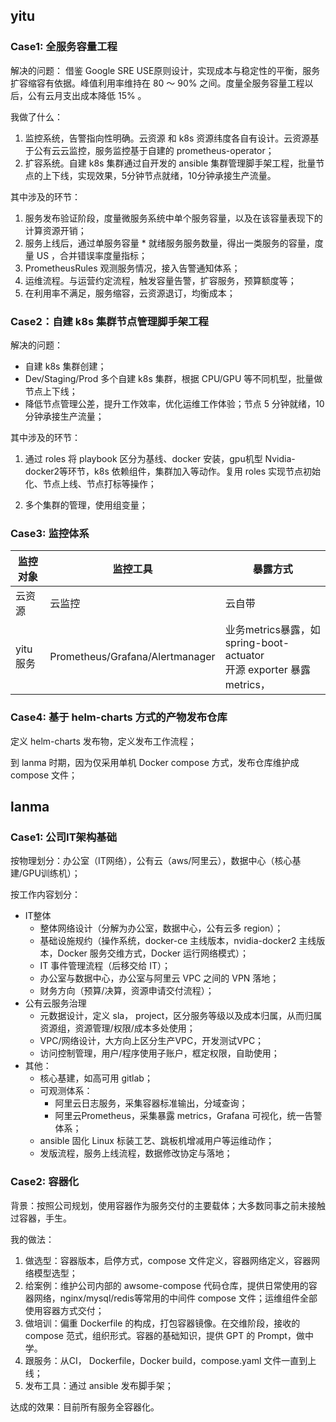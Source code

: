 ## yitu

### Case1: 全服务容量工程

解决的问题： 借鉴 Google SRE USE原则设计，实现成本与稳定性的平衡，服务扩容缩容有依据。峰值利用率维持在 80 ～ 90% 之间。度量全服务容量工程以后，公有云月支出成本降低 15% 。

我做了什么：

1. 监控系统，告警指向性明确。云资源 和 k8s 资源纬度各自有设计。云资源基于公有云云监控，服务监控基于自建的 prometheus-operator；
2. 扩容系统。自建 k8s 集群通过自开发的 ansible 集群管理脚手架工程，批量节点的上下线，实现效果，5分钟节点就绪，10分钟承接生产流量。

其中涉及的环节：

1. 服务发布验证阶段，度量微服务系统中单个服务容量，以及在该容量表现下的计算资源开销；
2. 服务上线后，通过单服务容量 \* 就绪服务服务数量，得出一类服务的容量，度量 US ，合并错误率度量指标；
3. PrometheusRules 观测服务情况，接入告警通知体系；
4. 运维流程。与运营约定流程，触发容量告警，扩容服务，预算额度等；
5. 在利用率不满足，服务缩容，云资源退订，均衡成本；

### Case2：自建 k8s 集群节点管理脚手架工程

解决的问题：

- 自建 k8s 集群创建；
- Dev/Staging/Prod 多个自建 k8s 集群，根据 CPU/GPU 等不同机型，批量做节点上下线；
- 降低节点管理公差，提升工作效率，优化运维工作体验；节点 5 分钟就绪，10 分钟承接生产流量；

其中涉及的环节：

1. 通过 roles 将 playbook 区分为基线、docker 安装，gpu机型 Nvidia-docker2等环节，k8s 依赖组件，集群加入等动作。复用 roles 实现节点初始化、节点上线、节点打标等操作；

2. 多个集群的管理，使用组变量；

### Case3: 监控体系

| 监控对象 | 监控工具                        | 暴露方式                                                     |
| -------- | ------------------------------- | ------------------------------------------------------------ |
| 云资源   | 云监控                          | 云自带                                                       |
| yitu服务 | Prometheus/Grafana/Alertmanager | 业务metrics暴露，如 spring-boot-actuator<br />开源 exporter 暴露 metrics， |

### Case4: 基于 helm-charts 方式的产物发布仓库

定义 helm-charts 发布物，定义发布工作流程；

到 lanma 时期，因为仅采用单机 Docker compose 方式，发布仓库维护成 compose 文件；



## lanma

### Case1: 公司IT架构基础

按物理划分：办公室（IT网络），公有云（aws/阿里云），数据中心（核心基建/GPU训练机）；

按工作内容划分：

- IT整体
  - 整体网络设计（分解为办公室，数据中心，公有云多 region）；
  - 基础设施规约（操作系统，docker-ce 主线版本，nvidia-docker2 主线版本，Docker 服务交维方式，Docker 运行网络模式）；
  - IT 事件管理流程（后移交给 IT）；
  - 办公室与数据中心，办公室与阿里云 VPC 之间的 VPN 落地；
  - 财务方向（预算/决算，资源申请交付流程）；
- 公有云服务治理 
  - 元数据设计，定义 sla， project，区分服务等级以及成本归属，从而归属资源组，资源管理/权限/成本多处使用；
  - VPC/网络设计，大方向上区分生产VPC，开发测试VPC；
  - 访问控制管理，用户/程序使用子账户，框定权限，自助使用；
- 其他：
  - 核心基建，如高可用 gitlab；
  - 可观测体系：
    - 阿里云日志服务，采集容器标准输出，分域查询；
    - 阿里云Prometheus，采集暴露 metrics，Grafana 可视化，统一告警体系；
  - ansible 固化 Linux 标装工艺、跳板机增减用户等运维动作；
  - 发版流程，服务上线流程，数据修改协定与落地；

### Case2: 容器化

背景：按照公司规划，使用容器作为服务交付的主要载体；大多数同事之前未接触过容器，手生。

我的做法：

1. 做选型：容器版本，启停方式，compose 文件定义，容器网络定义，容器网络模型选型；
2. 给案例：维护公司内部的 awsome-compose 代码仓库，提供日常使用的容器网络，nginx/mysql/redis等常用的中间件 compose 文件；运维组件全部使用容器方式交付；
3. 做培训：偏重 Dockerfile 的构成，打包容器镜像。在交维阶段，接收的 compose 范式，组织形式。容器的基础知识，提供 GPT 的 Prompt，做中学。
4. 跟服务：从CI， Dockerfile，Docker build，compose.yaml 文件一直到上线；
5. 发布工具：通过 ansible 发布脚手架；

达成的效果：目前所有服务全容器化。

   

